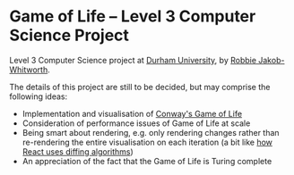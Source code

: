 # Game of Life – Level 3 Computer Science Project
Level 3 Computer Science project at [Durham University](https://www.dur.ac.uk/computer.science/), by [Robbie Jakob-Whitworth](https://robbie.xyz). 

The details of this project are still to be decided, but may comprise the following ideas:
- Implementation and visualisation of [Conway's Game of Life](https://en.wikipedia.org/wiki/Conway%27s_Game_of_Life)
- Consideration of performance issues of Game of Life at scale
- Being smart about rendering, e.g. only rendering changes rather than re-rendering the entire visualisation on each iteration (a bit like [how React uses diffing algorithms](https://reactjs.org/docs/reconciliation.html))
- An appreciation of the fact that the Game of Life is Turing complete
